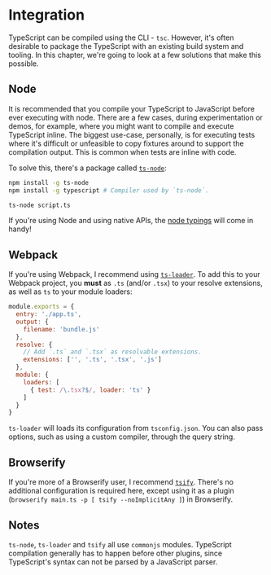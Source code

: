 # Integration

TypeScript can be compiled using the CLI - `tsc`. However, it's often desirable to package the TypeScript with an existing build system and tooling. In this chapter, we're going to look at a few solutions that make this possible.

## Node

It is recommended that you compile your TypeScript to JavaScript before ever executing with node. There are a few cases, during experimentation or demos, for example, where you might want to compile and execute TypeScript inline. The biggest use-case, personally, is for executing tests where it's difficult or unfeasible to copy fixtures around to support the compilation output. This is common when tests are inline with code.

To solve this, there's a package called [`ts-node`](https://github.com/TypeStrong/ts-node):

```sh
npm install -g ts-node
npm install -g typescript # Compiler used by `ts-node`.

ts-node script.ts
```

If you're using Node and using native APIs, the [node typings](https://github.com/DefinitelyTyped/DefinitelyTyped/tree/master/node) will come in handy!

## Webpack

If you're using Webpack, I recommend using [`ts-loader`](https://github.com/TypeStrong/ts-loader). To add this to your Webpack project, you **must** as `.ts` (and/or `.tsx`) to your resolve extensions, as well as `ts` to your module loaders:

```js
module.exports = {
  entry: './app.ts',
  output: {
    filename: 'bundle.js'
  },
  resolve: {
    // Add `.ts` and `.tsx` as resolvable extensions.
    extensions: ['', '.ts', '.tsx', '.js']
  },
  module: {
    loaders: [
      { test: /\.tsx?$/, loader: 'ts' }
    ]
  }
}
```

`ts-loader` will loads its configuration from `tsconfig.json`. You can also pass options, such as using a custom compiler, through the query string.

## Browserify

If you're more of a Browserify user, I recommend [`tsify`](https://github.com/TypeStrong/tsify). There's no additional configuration is required here, except using it as a plugin (`browserify main.ts -p [ tsify --noImplicitAny ]`) in Browserify.

## Notes

`ts-node`, `ts-loader` and `tsify` all use `commonjs` modules. TypeScript compilation generally has to happen before other plugins, since TypeScript's syntax can not be parsed by a JavaScript parser.
